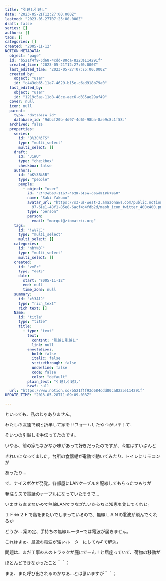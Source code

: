 ```yaml
---
title: "引越し引越し"
date: "2023-05-21T12:27:00.000Z"
lastmod: "2023-05-27T07:25:00.000Z"
draft: false
series: []
authors: []
tags: []
categories: []
created: "2005-11-12"
NOTION_METADATA:
  object: "page"
  id: "b521f4f9-3d68-4cdd-80ca-8223e114291f"
  created_time: "2023-05-21T12:27:00.000Z"
  last_edited_time: "2023-05-27T07:25:00.000Z"
  created_by:
    object: "user"
    id: "c443eb63-11a7-4629-b15e-c6ad918b79a0"
  last_edited_by:
    object: "user"
    id: "1219c5ae-11d8-48ce-aec6-d385ae29af49"
  cover: null
  icon: null
  parent:
    type: "database_id"
    database_id: "9dbcf20b-4d97-4d69-98ba-8ae9c8c1f58d"
  archived: false
  properties:
    series:
      id: "B%3C%3FS"
      type: "multi_select"
      multi_select: []
    draft:
      id: "JiWU"
      type: "checkbox"
      checkbox: false
    authors:
      id: "bK%3B%5B"
      type: "people"
      people:
        - object: "user"
          id: "c443eb63-11a7-4629-b15e-c6ad918b79a0"
          name: "Saki Yakumo"
          avatar_url: "https://s3-us-west-2.amazonaws.com/public.notion-static.com/3ad1c4\
            97-61e1-48f1-85e8-6acf4c4fdb2d/maoh_icon_twitter_400x400.png"
          type: "person"
          person:
            email: "marqut@ziomatrix.org"
    tags:
      id: "jw%7CC"
      type: "multi_select"
      multi_select: []
    categories:
      id: "nbY%3F"
      type: "multi_select"
      multi_select: []
    created:
      id: "vmFr"
      type: "date"
      date:
        start: "2005-11-12"
        end: null
        time_zone: null
    summary:
      id: "x%3AlD"
      type: "rich_text"
      rich_text: []
    Name:
      id: "title"
      type: "title"
      title:
        - type: "text"
          text:
            content: "引越し引越し"
            link: null
          annotations:
            bold: false
            italic: false
            strikethrough: false
            underline: false
            code: false
            color: "default"
          plain_text: "引越し引越し"
          href: null
  url: "https://www.notion.so/b521f4f93d684cdd80ca8223e114291f"
UPDATE_TIME: "2023-05-28T11:09:09.008Z"

---
```

<link rel="stylesheet" href="https://cdn.jsdelivr.net/npm/katex@0.16.2/dist/katex.min.css" integrity="sha384-bYdxxUwYipFNohQlHt0bjN/LCpueqWz13HufFEV1SUatKs1cm4L6fFgCi1jT643X" crossorigin="anonymous">


といっても、私のじゃありません。


わたしの友達で親と折半して家をリフォームしたやつがいまして、


そいつの引越しを手伝ってたのです。


いやぁ、前の家もなかなか味があって好きだったのですが、今度はずいぶんと


きれいになってました。台所の食器棚が電動で動いてみたり、トイレにリモコンが


あったり…


で、ナイスボケが発覚。各部屋にLANケーブルを配線してもらったつもりが


発注ミスで電話のケーブルになっていたそうで…


いまさら直せないので無線LANでつなぎたいからちと知恵を貸してくれと。


１Ｆ⇔２Ｆで階をまたいでしまっているので、無線ＬＡＮの電波が飛んでくれるか


どうか… 案の定、手持ちの無線ルーターでは電波が届きません。


これはまぁ、最近の電波が強いルーターにしてね♪で解決。


問題は、まだ工事の人のトラックが庭にでーん！と居座っていて、荷物の移動が


ほとんどできなかったこと＾＾；


まぁ、また呼び出されるのかなぁ…とは思いますが＾＾；

